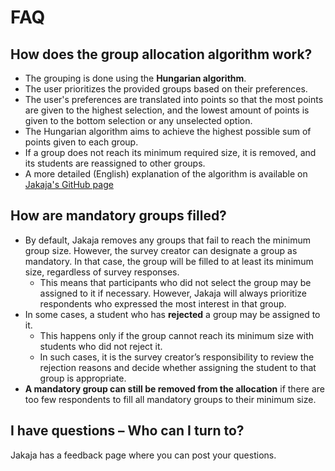# FAQ

## How does the group allocation algorithm work?
- The grouping is done using the **Hungarian algorithm**.
- The user prioritizes the provided groups based on their preferences.
- The user's preferences are translated into points so that the most points are given to the highest selection, and the lowest amount of points is given to the bottom selection or any unselected option.
- The Hungarian algorithm aims to achieve the highest possible sum of points given to each group.
- If a group does not reach its minimum required size, it is removed, and its students are reassigned to other groups.
- A more detailed (English) explanation of the algorithm is available on [Jakaja's GitHub page](https://github.com/piryopt/pienryhmien-optimointi/blob/main/documentation/hungarian.md)

## How are mandatory groups filled?
- By default, Jakaja removes any groups that fail to reach the minimum group size. However, the survey creator can designate a group as mandatory. In that case, the group will be filled to at least its minimum size, regardless of survey responses.
    - This means that participants who did not select the group may be assigned to it if necessary. However, Jakaja will always prioritize respondents who expressed the most interest in that group.
- In some cases, a student who has **rejected** a group may be assigned to it.
    - This happens only if the group cannot reach its minimum size with students who did not reject it.
    - In such cases, it is the survey creator’s responsibility to review the rejection reasons and decide whether assigning the student to that group is appropriate.
- **A mandatory group can still be removed from the allocation** if there are too few respondents to fill all mandatory groups to their minimum size.

## I have questions – Who can I turn to?
Jakaja has a feedback page where you can post your questions.
